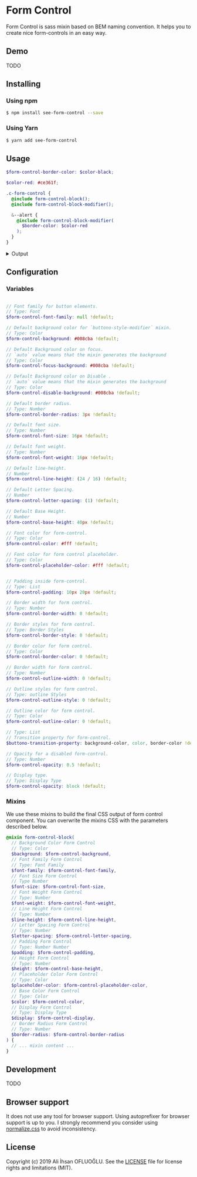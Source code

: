 # Form Control

Form Control is sass mixin based on BEM naming convention. It helps you to create nice form-controls in an easy way.

## Demo

TODO

## Installing

### Using npm

```sh
$ npm install see-form-control --save
```

### Using Yarn

```sh
$ yarn add see-form-control
```

## Usage

```scss
$form-control-border-color: $color-black;

$color-red: #ce361f;

.c-form-control {
  @include form-control-block();
  @include form-control-block-modifier();

  &--alert {
    @include form-control-block-modifier(
      $border-color: $color-red
    );
  }
}

```

<details>
  <summary>Output</summary>

```css
.c-form-control {
  background-color: #fff;
  border-radius: 4px;
  color: #000;
  display: block;
  font-family: sans-serif;
  font-size: 14px;
  font-weight: 400;
  height: 40px;
  letter-spacing: 1px;
  line-height: 25px;
  padding: 8px 12px;
  width: 100%;
  border-color: #000;
  border-style: solid;
  border-width: 2px;
  opacity: 1;
  outline-color: #000;
  outline-style: solid;
  outline-width: 0; 
}
.c-form-control::-webkit-input-placeholder {
  color: #000; 
}

.c-form-control::-moz-placeholder {
  color: #000; 
}

.c-form-control:-ms-input-placeholder {
  color: #000; 
}

.c-form-control::-ms-input-placeholder {
  color: #000; 
}

.c-form-control::placeholder {
  color: #000; 
}

.c-form-control:focus {
  background-color: #fff; 
}

.c-form-control:disabled {
  background-color: #fff; 
}

.c-form-control--alert {
  border-color: #ce361f;
  border-style: solid;
  border-width: 2px;
  opacity: 1;
  outline-color: #000;
  outline-style: solid;
  outline-width: 0; 
}

.c-form-control--alert:focus {
  background-color: #fff; 
}

.c-form-control--alert:disabled {
  background-color: #fff; 
}

```
</details>

## Configuration

### Variables

```scss

// Font family for button elements.
// Type: Font
$form-control-font-family: null !default;

// Default background color for `buttono-style-modifier` mixin.
// Type: Color
$form-control-background: #008cba !default;

// Default Background color on focus.
// `auto` value means that the mixin generates the background
// Type: Color 
$form-control-focus-background: #008cba !default;

// Default Background color on Disable .
// `auto` value means that the mixin generates the background
// Type: Color 
$form-control-disable-background: #008cba !default;

// Default border radius.
// Type: Number
$form-control-border-radius: 3px !default;

// Default font size.
// Type: Number
$form-control-font-size: 16px !default;

// Default font weight.
// Type: Number
$form-control-font-weight: 16px !default;

// Default line-height.
// Number
$form-control-line-height: (24 / 16) !default;

// Default Letter Spacing.
// Number
$form-control-letter-spacing: (1) !default;

// Default Base Height.
// Number
$form-control-base-height: 40px !default;

// Font color for form-control.
// Type: Color
$form-control-color: #fff !default;

// Font color for form control placeholder.
// Type: Color
$form-control-placeholder-color: #fff !default;


// Padding inside form-control.
// Type: List
$form-control-padding: 10px 20px !default;

// Border width for form control.
// Type: Number
$form-control-border-width: 0 !default;

// Border styles for form control.
// Type: Border Styles
$form-control-border-style: 0 !default;

// Border color for form control.
// Type: Color
$form-control-border-color: 0 !default;

// Border width for form control.
// Type: Number
$form-control-outline-width: 0 !default;

// Outline styles for form control.
// Type: outline Styles
$form-control-outline-style: 0 !default;

// Outline color for form control.
// Type: Color
$form-control-outline-color: 0 !default;

// Type: List
// Transition property for form-control.
$buttono-transition-property: background-color, color, border-color !default;

// Opacity for a disabled form-control.
// Type: Number
$form-control-opacity: 0.5 !default;

// Display type.
// Type: Display Type
$form-control-opacity: block !default;
```

### Mixins

We use these mixins to build the final CSS output of form control component. You can overwrite the mixins CSS with the parameters described below.

```scss
@mixin form-control-block(
  // Background Color Form Control
  // Type: Color
  $background: $form-control-background,
  // Font Family Form Control
  // Type: Font Family
  $font-family: $form-control-font-family,
  // Font Size Form Control
  // Type Number
  $font-size: $form-control-font-size,
  // Font Weight Form Control
  // Type: Number
  $font-weight: $form-control-font-weight,
  // Line Height Form Control
  // Type: Number
  $line-height: $form-control-line-height,
  // Letter Spacing Form Control
  // Type: Number
  $letter-spacing: $form-control-letter-spacing,
  // Padding Form Control
  // Type: Number Number
  $padding: $form-control-padding,
  // Height Form Control
  // Type: Number
  $height: $form-control-base-height,
  // Placeholder Color Form Control
  // Type: Color
  $placeholder-color: $form-control-placeholder-color,
  // Base Color Form Control
  // Type: Color
  $color: $form-control-color,
  // Display Form Control
  // Type: Display Type
  $display: $form-control-display,
  // Border Radius Form Control 
  // Type: Number
  $border-radius: $form-control-border-radius
) {
  // ... mixin content ...
}
```

## Development

TODO

## Browser support

It does not use any tool for browser support. Using autoprefixer for browser support is up to you. I strongly recommend you consider using [normalize.css](https://necolas.github.io/normalize.css/) to avoid inconsistency.

## License

Copyright (c) 2019 Ali İhsan OFLUOĞLU. See the [LICENSE](/LICENSE) file for license rights and limitations (MIT).
